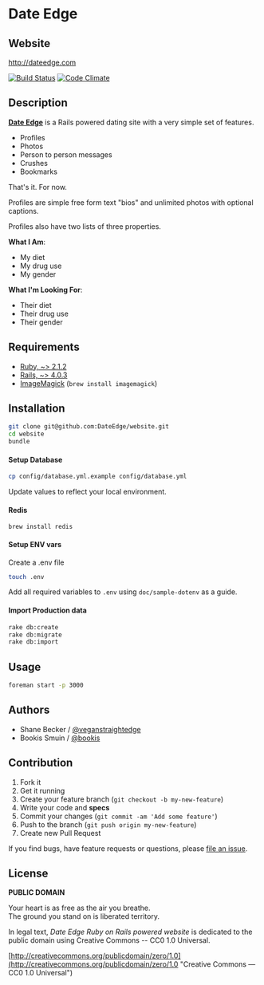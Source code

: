 # Date Edge
## Website

http://dateedge.com

[![Build Status](https://travis-ci.org/DateEdge/website.svg?branch=master)](https://travis-ci.org/dateedge/website)
[![Code Climate](https://codeclimate.com/github/DateEdge/website.png)](https://codeclimate.com/github/DateEdge/website)

## Description

**[Date Edge](https://dateedge.com)**
is a Rails powered dating site with a very simple set of features.

- Profiles
- Photos
- Person to person messages
- Crushes
- Bookmarks

That's it. For now.

Profiles are simple free form text "bios" and unlimited photos with optional captions.

Profiles also have two lists of three properties.

**What I Am**:

- My diet
- My drug use
- My gender

**What I'm Looking For**:

- Their diet
- Their drug use
- Their gender

## Requirements

- [Ruby,  ~> 2.1.2](http://ruby-lang.org)
- [Rails, ~> 4.0.3](https://github.com/rails/rails)
- [ImageMagick](http://imagemagick.org) (`brew install imagemagick`)

## Installation

```bash
git clone git@github.com:DateEdge/website.git
cd website
bundle
```

#### Setup Database

```bash
cp config/database.yml.example config/database.yml
```

Update values to reflect your local environment.

#### Redis

```
brew install redis
```

#### Setup ENV vars

Create a .env file
```bash
touch .env
```

Add all required variables to `.env` using `doc/sample-dotenv` as a guide.

#### Import Production data

```bash
rake db:create
rake db:migrate
rake db:import
```

## Usage

```bash
foreman start -p 3000
```

## Authors

  * Shane Becker / [@veganstraightedge](https://github.com/veganstraightedge)
  * Bookis Smuin / [@bookis](https://github.com/bookis)

## Contribution

1. Fork it
2. Get it running
3. Create your feature branch (`git checkout -b my-new-feature`)
4. Write your code and **specs**
5. Commit your changes (`git commit -am 'Add some feature'`)
6. Push to the branch (`git push origin my-new-feature`)
7. Create new Pull Request

If you find bugs, have feature requests or questions, please
[file an issue](https://github.com/DateEdge/website).


## License

**PUBLIC DOMAIN**

Your heart is as free as the air you breathe. <br>
The ground you stand on is liberated territory.

In legal text, *Date Edge Ruby on Rails powered website* is dedicated to the public domain
using Creative Commons -- CC0 1.0 Universal.

[http://creativecommons.org/publicdomain/zero/1.0](http://creativecommons.org/publicdomain/zero/1.0 "Creative Commons &mdash; CC0 1.0 Universal")

